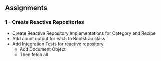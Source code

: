 Assignments
-----------

### 1 - Create Reactive Repositories
* Create Reactive Repository Implementations for Category and Recipe
* Add count output for each to Bootstrap class
* Add Integration Tests for reactive repository
    * Add Document Object
    * Then fetch all